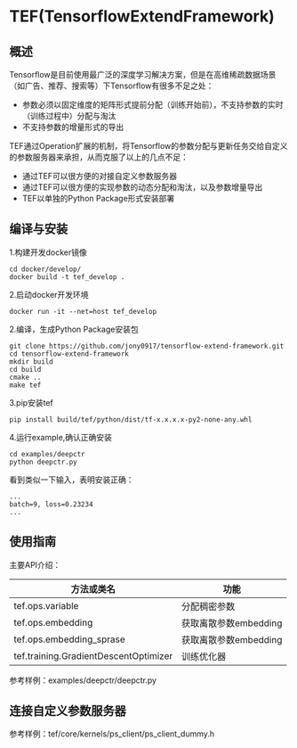 # TEF(TensorflowExtendFramework)

## 概述
Tensorflow是目前使用最广泛的深度学习解决方案，但是在高维稀疏数据场景（如广告、推荐、搜索等）下Tensorflow有很多不足之处：

* 参数必须以固定维度的矩阵形式提前分配（训练开始前），不支持参数的实时（训练过程中）分配与淘汰
* 不支持参数的增量形式的导出

TEF通过Operation扩展的机制，将Tensorflow的参数分配与更新任务交给自定义的参数服务器来承担，从而克服了以上的几点不足：

* 通过TEF可以很方便的对接自定义参数服务器
* 通过TEF可以很方便的实现参数的动态分配和淘汰，以及参数增量导出
* TEF以单独的Python Package形式安装部署

## 编译与安装

1.构建开发docker镜像

```
cd docker/develop/
docker build -t tef_develop .
```

2.启动docker开发环境

```
docker run -it --net=host tef_develop

```

2.编译，生成Python Package安装包

```
git clone https://github.com/jony0917/tensorflow-extend-framework.git
cd tensorflow-extend-framework
mkdir build
cd build
cmake ..
make tef
```

3.pip安装tef

```
pip install build/tef/python/dist/tf-x.x.x.x-py2-none-any.whl
```

4.运行example,确认正确安装

```
cd examples/deepctr
python deepctr.py
```

看到类似一下输入，表明安装正确：

```
...
batch=9, loss=0.23234
...
```

## 使用指南
主要API介绍：

|方法或类名|功能|
|---|---|
|tef.ops.variable|分配稠密参数|
|tef.ops.embedding|获取离散参数embedding|
|tef.ops.embedding_sprase|获取离散参数embedding|
|tef.training.GradientDescentOptimizer|训练优化器|


参考样例：examples/deepctr/deepctr.py


## 连接自定义参数服务器

参考样例：tef/core/kernels/ps\_client/ps\_client\_dummy.h
